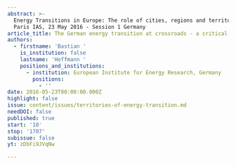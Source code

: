 ```yaml
---
abstract: >-
  Energy Transitions in Europe: The role of cities, regions and territories.
  Paris IAS, 23 May 2016 - Session 1 Germany
article_title: The German energy transition at crossroads - a critical review of where we are
authors:
  - firstname: 'Bastian '
    is_institution: false
    lastname: 'Hoffmann '
    positions_and_institutions:
      - institution: European Institute for Energy Research, Germany
        positions:
          - ''
date: 2016-05-23T00:00:00.000Z
highlight: false
issue: content/issues/territories-of-energy-transition.md
needDOI: false
published: true
start: '10'
stop: '1707'
subissue: false
yt: zDbFi9JVqNw

---
```

<Youtube yt="zDbFi9JVqNw" caption="The German energy transition at crossroads - a critical review of where we are" start="10" stop="1707"></Youtube>
